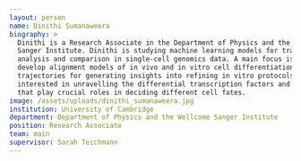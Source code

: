 ```yaml
---
layout: person
name: Dinithi Sumanaweera
biography: >
  Dinithi is a Research Associate in the Department of Physics and the Wellcome
  Sanger Institute. Dinithi is studying machine learning models for trajectory
  analysis and comparison in single-cell genomics data. A main focus is to
  develop alignment models of in vivo and in vitro cell differentiation
  trajectories for generating insights into refining in vitro protocols. She is
  interested in unravelling the differential transcription factors and genes
  that play crucial roles in deciding different cell fates.
image: /assets/uploads/dinithi_sumanaweera.jpg
institution: University of Cambridge
department: Department of Physics and the Wellcome Sanger Institute
position: Research Associate
team: main
supervisor: Sarah Teichmann
---
```


